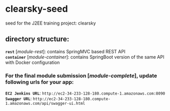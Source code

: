 # clearsky-seed	
seed for the J2EE training project: clearsky 	

## directory structure:	
**`rest`** [*module-rest*]: contains SpringMVC based REST API	
**`container`** [*module-container*]: contains SpringBoot version of the same API with Docker configuration

### For the final module submission [*module-complete*], update following urls for your app:    
**`EC2 Jenkins URL`**: `http://ec2-34-233-128-180.compute-1.amazonaws.com:8090`  
**`Swagger URL`**: `http://ec2-34-233-128-180.compute-1.amazonaws.com/api/swagger-ui.html`  
